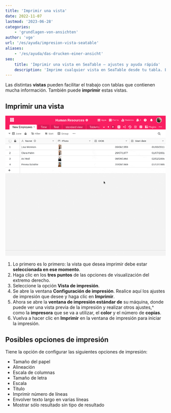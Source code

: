 ```yaml
---
title: 'Imprimir una vista'
date: 2022-11-07
lastmod: '2023-06-28'
categories:
    - 'grundlagen-von-ansichten'
author: 'vge'
url: '/es/ayuda/impresion-vista-seatable'
aliases:
    - '/es/ayuda/das-drucken-einer-ansicht'
seo:
    title: 'Imprimir una vista en SeaTable – ajustes y ayuda rápida'
    description: 'Imprime cualquier vista en SeaTable desde tu tabla. Elige papel, diseño, escala y opciones avanzadas para personalizar el resultado y facilitar el uso.'
---
```


Las distintas **vistas** pueden facilitar el trabajo con tablas que contienen mucha información. También puede **imprimir** estas vistas.

## Imprimir una vista

![Imprimir una vista](images/print-view.gif)

1. Lo primero es lo primero: la vista que desea imprimir debe estar **seleccionada en ese momento**.
2. Haga clic en los **tres puntos** de las opciones de visualización del extremo derecho.
3. Seleccione la opción **Vista de impresión**.
4. Se abre la ventana **Configuración de impresión**. Realice aquí los ajustes de impresión que desee y haga clic en **Imprimir**.
5. Ahora se abre la **ventana de impresión estándar de** su máquina, donde puede ver una vista previa de la impresión y realizar otros ajustes,^ como la **impresora** que se va a utilizar, el **color** y el número de **copias**.
6. Vuelva a hacer clic en **Imprimir** en la ventana de impresión para iniciar la impresión.

## Posibles opciones de impresión

Tiene la opción de configurar las siguientes opciones de impresión:

- Tamaño del papel
- Alineación
- Escala de columnas
- Tamaño de letra
- Escala
- Título
- Imprimir número de líneas
- Envolver texto largo en varias líneas
- Mostrar sólo resultado sin tipo de resultado

